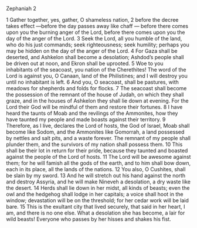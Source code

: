 Zephaniah 2

1	Gather together, yes, gather, O shameless nation,
2	before the decree takes effect —before the day passes away like chaff — before there comes upon you the burning anger of the Lord, before there comes upon you the day of the anger of the Lord.
3	Seek the Lord, all you humble of the land, who do his just commands; seek righteousness; seek humility; perhaps you may be hidden on the day of the anger of the Lord.
4	For Gaza shall be deserted, and Ashkelon shall become a desolation; Ashdod’s people shall be driven out at noon, and Ekron shall be uprooted.
5	Woe to you inhabitants of the seacoast, you nation of the Cherethites! The word of the Lord is against you, O Canaan, land of the Philistines; and I will destroy you until no inhabitant is left.
6	And you, O seacoast, shall be pastures, with meadows for shepherds and folds for flocks.
7	The seacoast shall become the possession of the remnant of the house of Judah, on which they shall graze, and in the houses of Ashkelon they shall lie down at evening. For the Lord their God will be mindful of them and restore their fortunes.
8	I have heard the taunts of Moab and the revilings of the Ammonites, how they have taunted my people and made boasts against their territory.
9	Therefore, as I live, declares the Lord of hosts, the God of Israel, Moab shall become like Sodom, and the Ammonites like Gomorrah, a land possessed by nettles and salt pits, and a waste forever. The remnant of my people shall plunder them, and the survivors of my nation shall possess them.
10	This shall be their lot in return for their pride, because they taunted and boasted against the people of the Lord of hosts.
11	The Lord will be awesome against them; for he will famish all the gods of the earth, and to him shall bow down, each in its place, all the lands of the nations.
12	You also, O Cushites, shall be slain by my sword.
13	And he will stretch out his hand against the north and destroy Assyria, and he will make Nineveh a desolation, a dry waste like the desert.
14	Herds shall lie down in her midst, all kinds of beasts; even the owl and the hedgehog shall lodge in her capitals; a voice shall hoot in the window; devastation will be on the threshold; for her cedar work will be laid bare.
15	This is the exultant city that lived securely, that said in her heart, I am, and there is no one else. What a desolation she has become, a lair for wild beasts! Everyone who passes by her hisses and shakes his fist.

